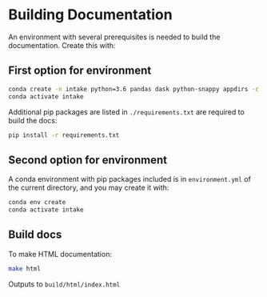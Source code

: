 # Building Documentation

An environment with several prerequisites is needed to build the
documentation.  Create this with:

## First option for environment

```bash
conda create -n intake python=3.6 pandas dask python-snappy appdirs -c conda-forge -y
conda activate intake
```

Additional pip packages are listed in `./requirements.txt` are required to
build the docs:

```bash
pip install -r requirements.txt
```

## Second option for environment

A conda environment with pip packages included is in `environment.yml` of the current directory, and you may create it with:

```bash
conda env create
conda activate intake
```

## Build docs

To make HTML documentation:

```bash
make html
```

Outputs to `build/html/index.html`
